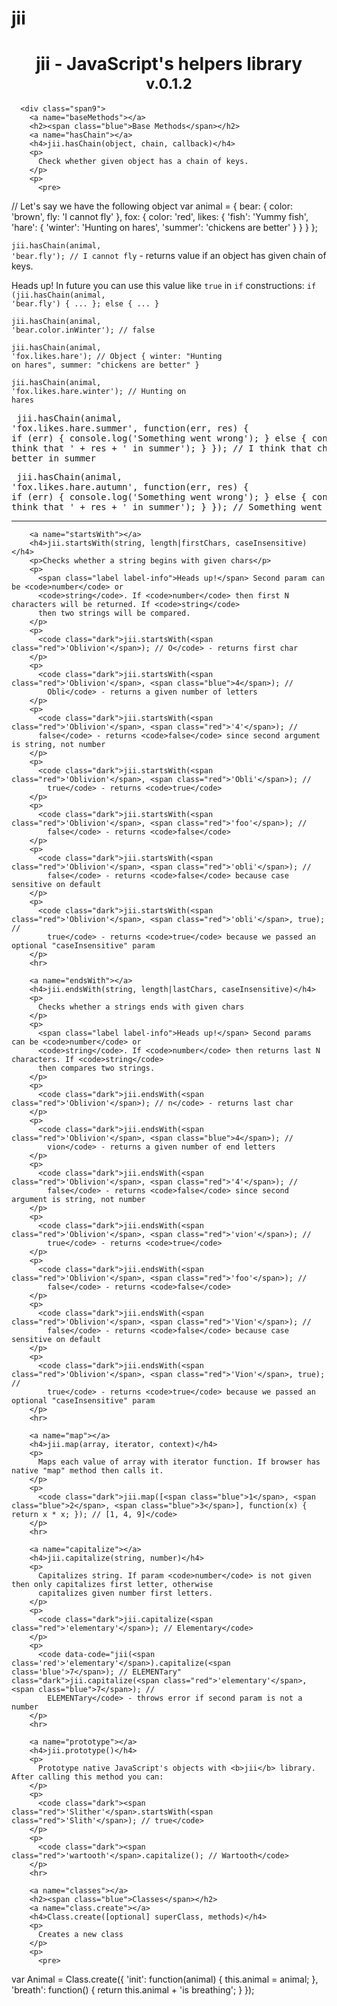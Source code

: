jii
===

<html>
<body data-spy="scroll">
  <div class="container">
    <div class="page-header">
      <h1 style="text-align: center;">jii - JavaScript's helpers library <small>v.0.1.2</small></h1>
    </div>
    <div class="row">

      <div class="span9">
        <a name="baseMethods"></a>
        <h2><span class="blue">Base Methods</span></h2>
        <a name="hasChain"></a>
        <h4>jii.hasChain(object, chain, callback)</h4>
        <p>
          Check whether given object has a chain of keys.
        </p>
        <p>
          <pre>
// Let's say we have the following object
var animal = {
  bear: {
    color: 'brown',
    fly: 'I cannot fly'
  },
  fox: {
    color: 'red',
    likes: {
      'fish': 'Yummy fish',
      'hare': {
        'winter': 'Hunting on hares',
        'summer': 'chickens are better'
      }
    }
  }
};</pre>
        </p>
        <p>
          <code class="dark">jii.hasChain(animal, <span class="red">'bear.fly'</span>); // I cannot fly</code> -
          returns value if an object has given chain of keys.
          <p><span class="label label-info">Heads up!</span>
            In future you can use this value like <code>true</code> in <code>if</code> constructions:
            <code class="dark">if (jii.hasChain(animal, <span class="red">'bear.fly'</span>) { ... };
            else { ... }</code>
          </p>
        </p>
        <p>
          <code class="dark">jii.hasChain(animal, <span class="red">'bear.color.inWinter'</span>); // false</code>
        </p>
        <p>
          <code class="dark">jii.hasChain(animal, <span class="red">'fox.likes.hare'</span>); //
          Object { winter: "Hunting on hares", summer: "chickens are better" }</code>
        </p>
        <p>
          <code class="dark">jii.hasChain(animal, <span class="red">'fox.likes.hare.winter'</span>); //
            Hunting on hares</code>
        </p>
        <pre>
jii.hasChain(animal, <span class="red">'fox.likes.hare.summer'</span>, function(err, res) {
  if (err) {
    console.log('Something went wrong');
  } else {
    console.log('I think that ' + res + ' in summer');
  }
}); // I think that chickens are better in summer</pre>
        <pre>
jii.hasChain(animal, <span class="red">'fox.likes.hare.autumn'</span>, function(err, res) {
  if (err) {
    console.log('Something went wrong');
  } else {
    console.log('I think that ' + res + ' in summer');
  }
}); // Something went wrong</pre>
        <hr>

        <a name="startsWith"></a>
        <h4>jii.startsWith(string, length|firstChars, caseInsensitive)</h4>
        <p>Checks whether a string begins with given chars</p>
        <p>
          <span class="label label-info">Heads up!</span> Second param can be <code>number</code> or
          <code>string</code>. If <code>number</code> then first N characters will be returned. If <code>string</code>
          then two strings will be compared.
        </p>
        <p>
          <code class="dark">jii.startsWith(<span class="red">'Oblivion'</span>); // O</code> - returns first char
        </p>
        <p>
          <code class="dark">jii.startsWith(<span class="red">'Oblivion'</span>, <span class="blue">4</span>); //
            Obli</code> - returns a given number of letters
        </p>
        <p>
          <code class="dark">jii.startsWith(<span class="red">'Oblivion'</span>, <span class="red">'4'</span>); //
          false</code> - returns <code>false</code> since second argument is string, not number
        </p>
        <p>
          <code class="dark">jii.startsWith(<span class="red">'Oblivion'</span>, <span class="red">'Obli'</span>); //
            true</code> - returns <code>true</code>
        </p>
        <p>
          <code class="dark">jii.startsWith(<span class="red">'Oblivion'</span>, <span class="red">'foo'</span>); //
            false</code> - returns <code>false</code>
        </p>
        <p>
          <code class="dark">jii.startsWith(<span class="red">'Oblivion'</span>, <span class="red">'obli'</span>); //
            false</code> - returns <code>false</code> because case sensitive on default
        </p>
        <p>
          <code class="dark">jii.startsWith(<span class="red">'Oblivion'</span>, <span class="red">'obli'</span>, true); //
            true</code> - returns <code>true</code> because we passed an optional "caseInsensitive" param
        </p>
        <hr>

        <a name="endsWith"></a>
        <h4>jii.endsWith(string, length|lastChars, caseInsensitive)</h4>
        <p>
          Checks whether a strings ends with given chars
        </p>
        <p>
          <span class="label label-info">Heads up!</span> Second params can be <code>number</code> or
          <code>string</code>. If <code>number</code> then returns last N characters. If <code>string</code>
          then compares two strings.
        </p>
        <p>
          <code class="dark">jii.endsWith(<span class="red">'Oblivion'</span>); // n</code> - returns last char
        </p>
        <p>
          <code class="dark">jii.endsWith(<span class="red">'Oblivion'</span>, <span class="blue">4</span>); //
            vion</code> - returns a given number of end letters
        </p>
        <p>
          <code class="dark">jii.endsWith(<span class="red">'Oblivion'</span>, <span class="red">'4'</span>); //
            false</code> - returns <code>false</code> since second argument is string, not number
        </p>
        <p>
          <code class="dark">jii.endsWith(<span class="red">'Oblivion'</span>, <span class="red">'vion'</span>); //
            true</code> - returns <code>true</code>
        </p>
        <p>
          <code class="dark">jii.endsWith(<span class="red">'Oblivion'</span>, <span class="red">'foo'</span>); //
            false</code> - returns <code>false</code>
        </p>
        <p>
          <code class="dark">jii.endsWith(<span class="red">'Oblivion'</span>, <span class="red">'Vion'</span>); //
            false</code> - returns <code>false</code> because case sensitive on default
        </p>
        <p>
          <code class="dark">jii.endsWith(<span class="red">'Oblivion'</span>, <span class="red">'Vion'</span>, true); //
            true</code> - returns <code>true</code> because we passed an optional "caseInsensitive" param
        </p>
        <hr>

        <a name="map"></a>
        <h4>jii.map(array, iterator, context)</h4>
        <p>
          Maps each value of array with iterator function. If browser has native "map" method then calls it.
        </p>
        <p>
          <code class="dark">jii.map([<span class="blue">1</span>, <span class="blue">2</span>, <span class="blue">3</span>], function(x) { return x * x; }); // [1, 4, 9]</code>
        </p>
        <hr>
>
        <a name="capitalize"></a>
        <h4>jii.capitalize(string, number)</h4>
        <p>
          Capitalizes string. If param <code>number</code> is not given then only capitalizes first letter, otherwise
          capitalizes given number first letters.
        </p>
        <p>
          <code class="dark">jii.capitalize(<span class="red">'elementary'</span>); // Elementary</code>
        </p>
        <p>
          <code data-code="jii(<span class='red'>'elementary'</span>).capitalize(<span class='blue'>7</span>); // ELEMENTary" class="dark">jii.capitalize(<span class="red">'elementary'</span>, <span class="blue">7</span>); //
            ELEMENTary</code> - throws error if second param is not a number
        </p>
        <hr>

        <a name="prototype"></a>
        <h4>jii.prototype()</h4>
        <p>
          Prototype native JavaScript's objects with <b>jii</b> library. After calling this method you can:
        </p>
        <p>
          <code class="dark"><span class="red">'Slither'</span>.startsWith(<span class="red">'Slith'</span>); // true</code>
        </p>
        <p>
          <code class="dark"><span class="red">'wartooth'</span>.capitalize(); // Wartooth</code>
        </p>
        <hr>

        <a name="classes"></a>
        <h2><span class="blue">Classes</span></h2>
        <a name="class.create"></a>
        <h4>Class.create([optional] superClass, methods)</h4>
        <p>
          Creates a new class
        </p>
        <p>
          <pre>
var Animal = Class.create({
  'init': function(animal) {
    this.animal = animal;
  },
  'breath': function() {
    return this.animal + <span class="red">'is breathing'</span>;
  }
});</pre>
        </p>
      </div>
    </div>
  </div>


</body>
</html>